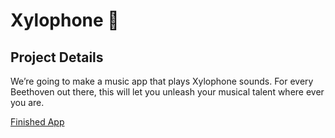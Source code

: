 # Xylophone 🎹

## Project Details

We’re going to make a music app that plays Xylophone sounds. For every Beethoven out there, this will let you unleash your musical talent where ever you are. 

[Finished App](https://github.com/londonappbrewery/Images/blob/master/xylophone-flutter.png)
